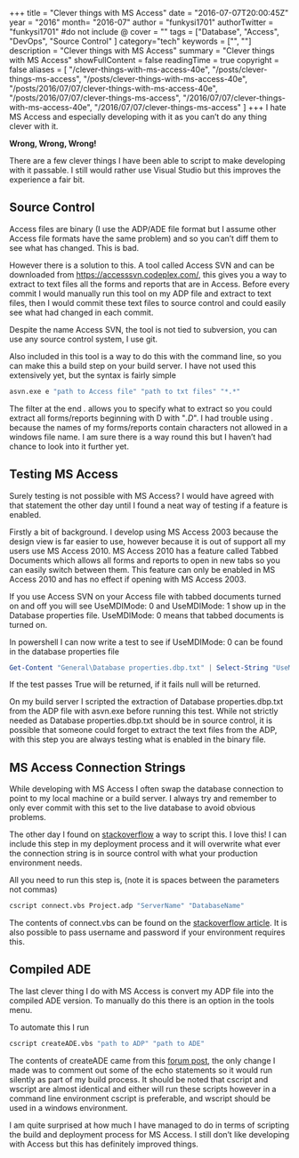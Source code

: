 +++
title = "Clever things with MS Access"
date = "2016-07-07T20:00:45Z"
year = "2016"
month= "2016-07"
author = "funkysi1701"
authorTwitter = "funkysi1701" #do not include @
cover = ""
tags = ["Database", "Access", "DevOps",  "Source Control" ]
category="tech"
keywords = ["", ""]
description =  "Clever things with MS Access"
summary = "Clever things with MS Access"
showFullContent = false
readingTime = true
copyright = false
aliases = [
    "/clever-things-with-ms-access-40e",
    "/posts/clever-things-ms-access",
    "/posts/clever-things-with-ms-access-40e",
    "/posts/2016/07/07/clever-things-with-ms-access-40e",
    "/posts/2016/07/07/clever-things-ms-access",
    "/2016/07/07/clever-things-with-ms-access-40e",
    "/2016/07/07/clever-things-ms-access"
]
+++
I hate MS Access and especially developing with it as you can’t do any thing clever with it.

**Wrong, Wrong, Wrong!**

There are a few clever things I have been able to script to make developing with it passable. I still would rather use Visual Studio but this improves the experience a fair bit.

## Source Control

Access files are binary (I use the ADP/ADE file format but I assume other Access file formats have the same problem) and so you can’t diff them to see what has changed. This is bad.

However there is a solution to this. A tool called Access SVN and can be downloaded from https://accesssvn.codeplex.com/, this gives you a way to extract to text files all the forms and reports that are in Access. Before every commit I would manually run this tool on my ADP file and extract to text files, then I would commit these text files to source control and could easily see what had changed in each commit.

Despite the name Access SVN, the tool is not tied to subversion, you can use any source control system, I use git.

Also included in this tool is a way to do this with the command line, so you can make this a build step on your build server. I have not used this extensively yet, but the syntax is fairly simple

```bash
asvn.exe e "path to Access file" "path to txt files" "*.*"
```

The filter at the end *.* allows you to specify what to extract so you could extract all forms/reports beginning with D with "*.D*". I had trouble using *.* because the names of my forms/reports contain characters not allowed in a windows file name. I am sure there is a way round this but I haven’t had chance to look into it further yet.

## Testing MS Access

Surely testing is not possible with MS Access? I would have agreed with that statement the other day until I found a neat way of testing if a feature is enabled.

Firstly a bit of background. I develop using MS Access 2003 because the design view is far easier to use, however because it is out of support all my users use MS Access 2010. MS Access 2010 has a feature called Tabbed Documents which allows all forms and reports to open in new tabs so you can easily switch between them. This feature can only be enabled in MS Access 2010 and has no effect if opening with MS Access 2003.

If you use Access SVN on your Access file with tabbed documents turned on and off you will see UseMDIMode: 0 and UseMDIMode: 1 show up in the Database properties file. UseMDIMode: 0 means that tabbed documents is turned on.

In powershell I can now write a test to see if UseMDIMode: 0 can be found in the database properties file

```powershell
Get-Content "General\Database properties.dbp.txt" | Select-String "UseMDIMode: 0" -quiet
```

If the test passes True will be returned, if it fails null will be returned.

On my build server I scripted the extraction of Database properties.dbp.txt from the ADP file with asvn.exe before running this test. While not strictly needed as Database properties.dbp.txt should be in source control, it is possible that someone could forget to extract the text files from the ADP, with this step you are always testing what is enabled in the binary file.

## MS Access Connection Strings

While developing with MS Access I often swap the database connection to point to my local machine or a build server. I always try and remember to only ever commit with this set to the live database to avoid obvious problems.

The other day I found on [stackoverflow](https://stackoverflow.com/questions/16411430/change-access-server-connection-from-command-line) a way to script this. I love this! I can include this step in my deployment process and it will overwrite what ever the connection string is in source control with what your production environment needs.

All you need to run this step is, (note it is spaces between the parameters not commas)

```bash
cscript connect.vbs Project.adp "ServerName" "DatabaseName"
```

The contents of connect.vbs can be found on the [stackoverflow article](https://stackoverflow.com/questions/16411430/change-access-server-connection-from-command-line). It is also possible to pass username and password if your environment requires this.

## Compiled ADE

The last clever thing I do with MS Access is convert my ADP file into the compiled ADE version. To manually do this there is an option in the tools menu.

To automate this I run

```bash
cscript createADE.vbs "path to ADP" "path to ADE"
```

The contents of createADE came from this [forum post](https://social.msdn.microsoft.com/Forums/office/en-US/01fd48a9-258e-4405-86f1-adfb2f1057ee/create-an-access-2007-ade-from-a-adp-via-commandline?forum=accessdev), the only change I made was to comment out some of the echo statements so it would run silently as part of my build process. It should be noted that cscript and wscript are almost identical and either will run these scripts however in a command line environment cscript is preferable, and wscript should be used in a windows environment.

I am quite surprised at how much I have managed to do in terms of scripting the build and deployment process for MS Access. I still don’t like developing with Access but this has definitely improved things.